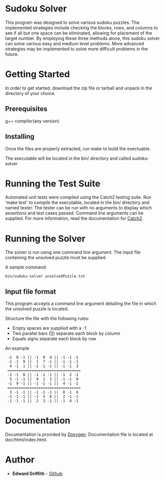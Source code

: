 # Sudoku Solver

This program was designed to solve various sudoku puzzles. The implemented strategies include checking the blocks, rows, and columns to see if all but one space can be eliminated, allowing for placement of the target number. By employing these three methods alone, this sudoku solver can solve various easy and medium level problems. More advanced strategies may be implemented to solve more difficult problems in the future.

# Getting Started

In order to get started, download the zip file or tarball and unpack in the directory of your choice. 

## Prerequisites

g++ compiler(any version)

## Installing

Once the files are properly extracted, run make to build the exectuable.

The executable will be located in the bin/ directory and called sudoku-solver

# Running the Test Suite

Automated unit tests were compiled using the Catch2 testing suite. Run 'make test' to compile the executable, located in the bin/ directory and named tester. The tester can be run with no arguments to display which assertions and test cases passed. Command line arguments can be supplied. For more information, read the documentation for [Catch2](https://github.com/catchorg/Catch2).

# Running the Solver

The solver is run using one command line argument. The input file containing the unsolved puzzle must be supplied.

A sample command
```
bin/sudoku-solver unsolvedPuzzle.txt
```

## Input file format

This program accepts a command line argument detailing the file in which the unsolved puzzle is located. 

Structure the file with the following rules:

* Empty spaces are supplied with a -1
* Two parallel bars (||) separate each block by column
* Equals signs separate each block by row

An example
```
 -1  8 -1 || -1  9  4 || -1 -1 -1
 -1 -1  9 ||  1  7 -1 || -1 -1 -1
  4 -1  1 || -1 -1 -1 || -1 -1  3
 =================================
 -1 -1  8 || -1 -1 -1 || -1  2 -1
  5 -1 -1 ||  9  1  3 || -1 -1  8
 -1  9 -1 || -1 -1 -1 ||  4 -1 -1
 =================================
  3 -1 -1 || -1 -1 -1 ||  8 -1  6
 -1 -1 -1 || -1  5  8 ||  2 -1 -1
 -1 -1 -1 ||  2  3 -1 || -1  4 -1
```

# Documentation

Documentation is provided by [Doxygen](doxygen.nl). Documentation file is located at doc/html/index.html.

# Author

* **Edward Griffith** - [Github](https://github.com/egriffit)



